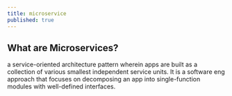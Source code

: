 ```yaml
---
title: microservice
published: true
---
```


## **What are Microservices?**
a service-oriented architecture pattern wherein apps are built as a collection of various smallest independent service units. It is a software eng approach that focuses on decomposing an app into single-function modules with well-defined interfaces.